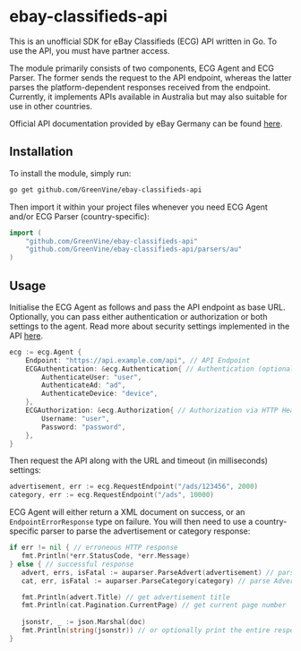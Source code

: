 # ebay-classifieds-api

This is an unofficial SDK for eBay Classifieds (ECG) API written in Go. To use the API, you must have partner access.

The module primarily consists of two components, ECG Agent and ECG Parser. The former sends the request to the API endpoint, whereas the latter parses the platform-dependent responses received from the endpoint. Currently, it implements APIs available in Australia but may also suitable for use in other countries.

Official API documentation provided by eBay Germany can be found [here](https://api.ebay-kleinanzeigen.de/docs/pages/home).

## Installation

To install the module, simply run:

```bash
go get github.com/GreenVine/ebay-classifieds-api
```

Then import it within your project files whenever you need ECG Agent and/or ECG Parser (country-specific):

```go
import (
    "github.com/GreenVine/ebay-classifieds-api"
    "github.com/GreenVine/ebay-classifieds-api/parsers/au"
)
```

## Usage

Initialise the ECG Agent as follows and pass the API endpoint as base URL. Optionally, you can pass either authentication or authorization or both settings to the agent. Read more about security settings implemented in the API [here](https://api.ebay-kleinanzeigen.de/docs/pages/security).

```go
ecg := ecg.Agent {
    Endpoint: "https://api.example.com/api", // API Endpoint
    ECGAuthentication: &ecg.Authentication{ // Authentication (optional)
        AuthenticateUser: "user",
        AuthenticateAd: "ad",
        AuthenticateDevice: "device",
    },
    ECGAuthorization: &ecg.Authorization{ // Authorization via HTTP Header (optional)
        Username: "user",
        Password: "password",
    },
}
```

Then request the API along with the URL and timeout (in milliseconds) settings:

```go
advertisement, err := ecg.RequestEndpoint("/ads/123456", 2000)
category, err := ecg.RequestEndpoint("/ads", 10000)
```

ECG Agent will either return a XML document on success, or an `EndpointErrorResponse` type on failure. You will then need to use a country-specific parser to parse the advertisement or category response:

```go
if err != nil { // erroneous HTTP response
   fmt.Println(*err.StatusCode, *err.Message)
} else { // successful response
   advert, errs, isFatal := auparser.ParseAdvert(advertisement) // parse an Advertisement
   cat, err, isFatal := auparser.ParseCategory(category) // parse Advertisements in a category

   fmt.Println(advert.Title) // get advertisement title
   fmt.Println(cat.Pagination.CurrentPage) // get current page number
   
   jsonstr, _ := json.Marshal(doc)
   fmt.Println(string(jsonstr)) // or optionally print the entire response as JSON
}
```
